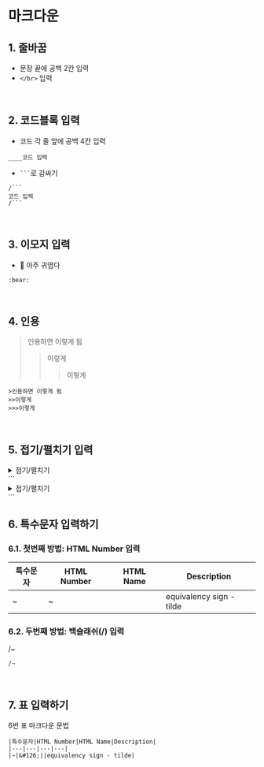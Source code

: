 # 마크다운
## 1. 줄바꿈
- 문장 끝에 공백 2칸 입력
- `</br>` 입력

</br>

## 2. 코드블록 입력
- 코드 각 줄 앞에 공백 4칸 입력
```    
____코드 입력
```
- ` ``` `로 감싸기

```
/```
코드 입력
/```
```

</br>

## 3. 이모지 입력
- :bear: 아주 귀엽다
```
:bear:
```

</br>

## 4. 인용
>인용하면 이렇게 됨
>>이렇게
>>>이렇게
```
>인용하면 이렇게 됨
>>이렇게
>>>이렇게
```

</br>

## 5. 접기/펼치기 입력
<details markdown="1">
<summary>접기/펼치기</summary>
어케하는지 궁금하지?
</details>
```
<details markdown="1">
<summary>접기/펼치기</summary>
어케하는지 궁금하지?
</details>
```

</br>

## 6. 특수문자 입력하기
### 6.1. 첫번째 방법: HTML Number 입력
|특수문자|HTML Number|HTML Name|Description|
|---|---|---|---|
|~|&#126;||equivalency sign - tilde|
### 6.2. 두번째 방법: 백슬래쉬(/) 입력
/~
```
/~
```

</br>

## 7. 표 입력하기
6번 표 마크다운 문법
```
|특수문자|HTML Number|HTML Name|Description|
|---|---|---|---|
|~|&#126;||equivalency sign - tilde|
```
